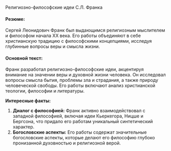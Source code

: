 Религиозно-философские идеи С.Л. Франка

#### Резюме:

Сергей Леонидович Франк был выдающимся религиозным мыслителем и философом начала XX века. Его работы объединяют в себе христианскую традицию с философскими концепциями, исследуя глубинные вопросы веры и смысла жизни.

#### Основной текст:

Франк разработал религиозно-философские идеи, акцентируя внимание на значении веры и духовной жизни человека. Он исследовал вопросы смысла бытия, проблемы зла и страдания, а также природу человеческой свободы. Его работы включают анализ христианской теологии, философии и литературы.

**Интересные факты:**

1. **Диалог с философией:** Франк активно взаимодействовал с западной философией, включая идеи Кьеркегора, Ницше и Бергсона, что придало его работам уникальный синтетический характер.
2. **Богословские аспекты:** Его работы содержат значительные богословские аспекты, которые делают его философию глубоко пронизанной духовностью и религиозной верой.